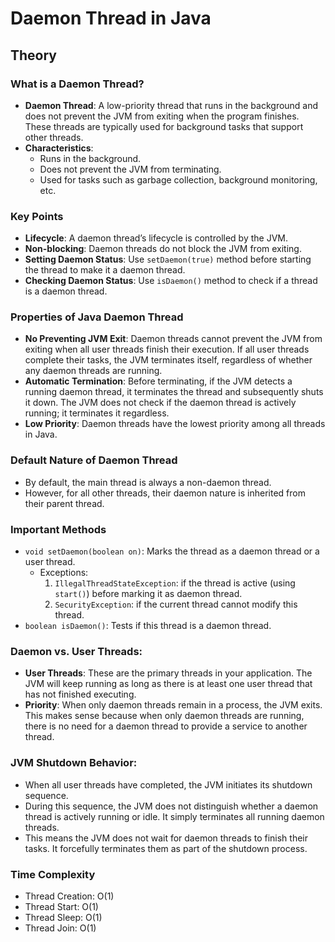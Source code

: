 # Daemon Thread in Java

## Theory

### What is a Daemon Thread?

- **Daemon Thread**: A low-priority thread that runs in the background and does not prevent the JVM from exiting when the program finishes. These threads are typically used for background tasks that support other threads.
- **Characteristics**:
  - Runs in the background.
  - Does not prevent the JVM from terminating.
  - Used for tasks such as garbage collection, background monitoring, etc.

### Key Points

- **Lifecycle**: A daemon thread’s lifecycle is controlled by the JVM.
- **Non-blocking**: Daemon threads do not block the JVM from exiting.
- **Setting Daemon Status**: Use `setDaemon(true)` method before starting the thread to make it a daemon thread.
- **Checking Daemon Status**: Use `isDaemon()` method to check if a thread is a daemon thread.

### Properties of Java Daemon Thread

- **No Preventing JVM Exit**: Daemon threads cannot prevent the JVM from exiting when all user threads finish their execution. If all user threads complete their tasks, the JVM terminates itself, regardless of whether any daemon threads are running.
- **Automatic Termination**: Before terminating, if the JVM detects a running daemon thread, it terminates the thread and subsequently shuts it down. The JVM does not check if the daemon thread is actively running; it terminates it regardless.
- **Low Priority**: Daemon threads have the lowest priority among all threads in Java.

### Default Nature of Daemon Thread

- By default, the main thread is always a non-daemon thread.
- However, for all other threads, their daemon nature is inherited from their parent thread.

### Important Methods

- `void setDaemon(boolean on)`: Marks the thread as a daemon thread or a user thread.
  - Exceptions:
    1. `IllegalThreadStateException`: if the thread is active (using `start()`) before marking it as daemon thread.
    2. `SecurityException`: if the current thread cannot modify this thread.
- `boolean isDaemon()`: Tests if this thread is a daemon thread.

### Daemon vs. User Threads:

- **User Threads**: These are the primary threads in your application. The JVM will keep running as long as there is at least one user thread that has not finished executing.
- **Priority**: When only daemon threads remain in a process, the JVM exits. This makes sense because when only daemon threads are running, there is no need for a daemon thread to provide a service to another thread.

### JVM Shutdown Behavior:

- When all user threads have completed, the JVM initiates its shutdown sequence.
- During this sequence, the JVM does not distinguish whether a daemon thread is actively running or idle. It simply terminates all running daemon threads.
- This means the JVM does not wait for daemon threads to finish their tasks. It forcefully terminates them as part of the shutdown process.

### Time Complexity

- Thread Creation: O(1)
- Thread Start: O(1)
- Thread Sleep: O(1)
- Thread Join: O(1)
